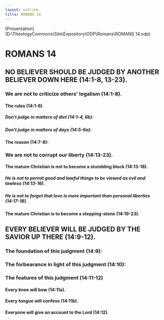 ```yaml
---
layout: outline
title: ROMANS 14
---
```

[Presentation](D:\TheologyCommons\Site\Expository\ODP\Romans\ROMANS 14.odp)
# ROMANS 14
## NO BELIEVER SHOULD BE JUDGED BY ANOTHER BELIEVER DOWN HERE (14:1-8, 13-23). 
###  We are not to criticize others\' legalism (14:1-8). 
####  The rules (14:1-6) 
#####  Don\'t judge in matters of diet (14:1-4, 6b): 
#####  Don\'t judge in matters of days (14:5-6a): 
####  The reason (14:7-8): 
###  We are not to corrupt our liberty (14:13-23). 
####  The mature Christian is not to become a stumbling block (14:13-18). 
#####  He is not to permit good and lawful things to be viewed as evil and lawless (14:13-16). 
#####  He is not to forget that love is more important than personal liberties (14:17-18). 
####  The mature Christian is to become a stepping-stone (14:19-23). 
## EVERY BELIEVER WILL BE JUDGED BY THE SAVIOR UP THERE (14:9-12). 
###  The foundation of this judgment (14:9): 
###  The forbearance in light of this judgment (14:10): 
###  The features of this judgment (14:11-12) 
####  Every knee will bow (14:11a). 
####  Every tongue will confess (14:11b). 
####  Everyone will give an account to the Lord (14:12). 
